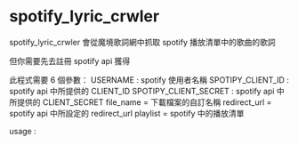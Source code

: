 # spotify_lyric_crwler
spotify_lyric_crwler 會從魔境歌詞網中抓取 spotify 播放清單中的歌曲的歌詞

但你需要先去註冊 spotify api 獲得

此程式需要 6 個參數：
    USERNAME : spotify 使用者名稱
    SPOTIPY_CLIENT_ID : spotify api 中所提供的 CLIENT_ID
    SPOTIPY_CLIENT_SECRET : spotify api 中所提供的 CLIENT_SECRET
    file_name = 下載檔案的自訂名稱
    redirect_url = spotify api 中所設定的 redirect_url
    playlist = spotify 中的播放清單

usage : 
